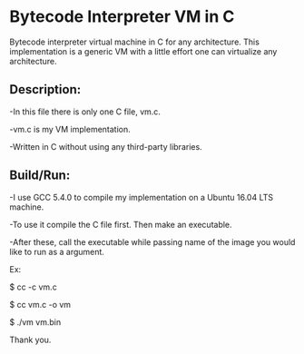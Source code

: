 # Bytecode Interpreter VM in C
Bytecode interpreter virtual machine in C for any architecture. This implementation is a generic VM with a little effort one can virtualize any architecture.


## Description:
-In this file there is only one C file, vm.c.

-vm.c is my VM implementation.

-Written in C without using any third-party libraries.

## Build/Run:
-I use GCC 5.4.0 to compile my implementation on a Ubuntu 16.04 LTS machine.

-To use it compile the C file first. Then make an executable.

-After these, call the executable while passing name of the image you would like to run as a argument.

Ex:

$ cc -c vm.c

$ cc vm.c -o vm

$ ./vm vm.bin


Thank you.
